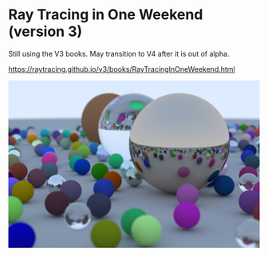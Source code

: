 # Ray Tracing in One Weekend (version 3)

Still using the V3 books. May transition to V4 after it is out of alpha.

https://raytracing.github.io/v3/books/RayTracingInOneWeekend.html

![Scene](images/1200.png)
